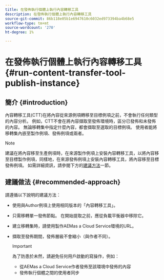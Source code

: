 ```yaml
---
title: 在發佈執行個體上執行內容轉移工具
description: 在發佈執行個體上執行內容轉移工具
source-git-commit: 86b118e05b1e6947610c6032ed973394ba4b68e5
workflow-type: tm+mt
source-wordcount: '270'
ht-degree: 1%

---
```



# 在發佈執行個體上執行內容轉移工具 {#run-content-transfer-tool-publish-instance}

## 簡介 {#introduction}

內容轉移工具(CTT)在將內容從來源例項轉移至目標例項之前，不會執行任何類型的內容分析。 例如，CTT不會在將內容擷取至發佈環境時，區分已發佈和未發佈的內容。 無論移轉集中指定什麼內容，都會擷取至選取的目標例項。 使用者能將移轉集內嵌至製作例項、發佈例項或兩者。

>[!NOTE]
>建議在將內容移至生產例項時，在來源製作例項上安裝內容轉移工具，以將內容移至目標製作例項，同樣地，在來源發佈例項上安裝內容轉移工具，將內容移至目標發佈例項。 如需詳細資訊，請參閱下方的[建議方法](#recommended-approach)一節。

## 建議做法 {#recommended-approach}

請遵循以下說明的建議方法：

* 使用與Author例項上使用相同版本的「內容轉移工具」。

* 只需移轉單一發佈節點。 在開始提取之前，應從負載平衡器中移除它。

* 建立移轉集時，請使用製作AEMas a Cloud Service環境的URL。

* 擷取至發佈期間，發佈層級不會縮小（與作者不同）。

   >[!IMPORTANT]
   >為了防患於未然，請避免任何用戶啟動的寫操作，例如：
   > * 從AEMas a Cloud Service作者發佈至該環境中發佈的內容
   > * 發佈執行個體之間的使用者同步

